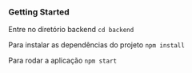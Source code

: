 ### Getting Started

Entre no diretório backend
``` cd backend ```

Para instalar as dependências do projeto
``` npm install ```

Para rodar a aplicação
``` npm start ```

